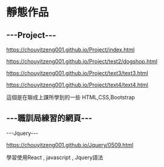 <h1> 靜態作品 </h1>

<h2> ---Project--- </h2>

https://chouyitzeng001.github.io/Project/index.html 

https://chouyitzeng001.github.io/Project/test2/dogshop.html

https://chouyitzeng001.github.io/Project/text3/text3.html

https://chouyitzeng001.github.io/Project/text4/text4.html
<p> 這個是在聯成上課所學到的一些  HTML,CSS,Bootstrap </p>



<h2> ---職訓局練習的網頁--- </h2>
---Jquery--- 

https://chouyitzeng001.github.io/Jquery/0509.html


<p> 學習使用React , javascript , Jquery語法 </p>

<h2>  </h2>
<p>  </p>


<h2>  </h2>
<p>  </p>


